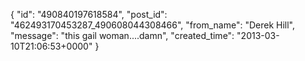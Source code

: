  {
   "id": "490840197618584",
   "post_id": "462493170453287_490608044308466",
   "from_name": "Derek Hill",
   "message": "this gail woman....damn",
   "created_time": "2013-03-10T21:06:53+0000"
 }
